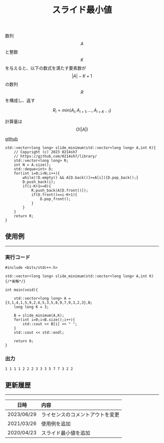 ﻿---
title: "スライド最小値"
permalink: /posts/slideminimum
writer: 0214sh7
layout: library
---

数列$$A$$と整数$$K$$を与えると、以下の数式を満たす要素数が$$\vert A \vert -K+1$$の数列$$R$$を構成し、返す

$$R_i = min(A_i , A_{i+1} , ... , A_{i+K-1})$$


計算量は$$O(\vert A \vert)$$

[github](https://github.com/0214sh7/procon-library/blob/master/algorithm/slide%20minimum.cpp)

```
std::vector<long long> slide_minimum(std::vector<long long> A,int K){
    // Copyright (c) 2023 0214sh7
    // https://github.com/0214sh7/library/
    std::vector<long long> R;
    int N = A.size();
    std::deque<int> D;
    for(int i=0;i<N;i++){
        while(!D.empty() && A[D.back()]>=A[i]){D.pop_back();}
        D.push_back(i);
        if(i-K+1>=0){
            R.push_back(A[D.front()]);
            if(D.front()==i-K+1){
                D.pop_front();
            }
        }
    }
    return R;
}
```


## 使用例
***

### 実行コード
```
#include <bits/stdc++.h>

std::vector<long long> slide_minimum(std::vector<long long> A,int K){/*省略*/}

int main(void){
    
    std::vector<long long> A = {3,1,4,1,5,9,2,6,5,3,5,8,9,7,9,3,2,3},B;
    long long K = 3;
    
    B = slide_minimum(A,K);
    for(int i=0;i<B.size();i++){
        std::cout << B[i] << " ";
    }
    std::cout << std::endl;
    
    return 0;
}
```

### 出力
```
1 1 1 1 2 2 2 3 3 3 5 7 7 3 2 2 
```


## 更新履歴
***

| 日時 | 内容 |
| :---: | :--- |
| 2023/06/29 | ライセンスのコメントアウトを変更 |
| 2021/03/26 | 使用例を追加 |
| 2020/04/23 | スライド最小値を追加 |
